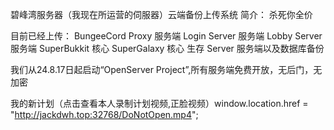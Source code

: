 碧峰湾服务器（我现在所运营的伺服器）云端备份上传系统
简介： 杀死你全价

目前已经上传：
BungeeCord Proxy 服务端
Login Server 服务端
Lobby Server 服务端
SuperBukkit 核心
SuperGalaxy 核心
生存 Server 服务端以及数据库备份

我们从24.8.17日起启动“OpenServer Project”,所有服务端免费开放，无后门，无加密

我的新计划（点击查看本人录制计划视频,正脸视频）window.location.href = "http://jackdwh.top:32768/DoNotOpen.mp4";

